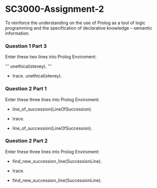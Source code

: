 # SC3000-Assignment-2
To reinforce the understanding on the use of Prolog as a tool of logic programming and the specification of declarative knowledge – semantic information. 

### Question 1 Part 3
Enter these two lines into Prolog Enviroment:

''' unethical(stevey). '''

- trace.
unethical(stevey).

### Question 2 Part 1
Enter these three lines into Prolog Enviroment:

- line_of_succession(LineOfSuccession).

- trace.

- line_of_succession(LineOfSuccession).

### Question 2 Part 2
Enter these three lines into Prolog Enviroment:

- find_new_succession_line(SuccessionLine).

- trace.

- find_new_succession_line(SuccessionLine).

